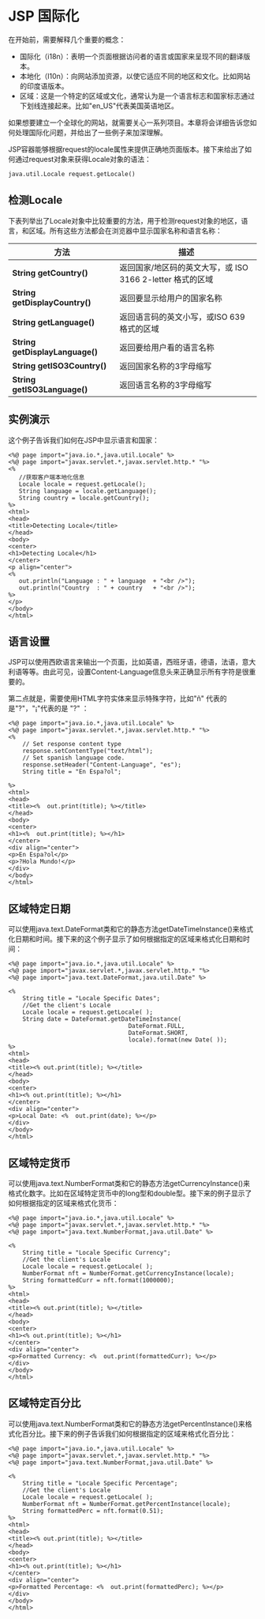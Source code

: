 
# JSP 国际化

在开始前，需要解释几个重要的概念：

*   国际化（i18n）：表明一个页面根据访问者的语言或国家来呈现不同的翻译版本。
*   本地化（l10n）：向网站添加资源，以使它适应不同的地区和文化。比如网站的印度语版本。
*   区域：这是一个特定的区域或文化，通常认为是一个语言标志和国家标志通过下划线连接起来。比如"en_US"代表美国英语地区。

如果想要建立一个全球化的网站，就需要关心一系列项目。本章将会详细告诉您如何处理国际化问题，并给出了一些例子来加深理解。

JSP容器能够根据request的locale属性来提供正确地页面版本。接下来给出了如何通过request对象来获得Locale对象的语法：

```
java.util.Locale request.getLocale()

```

## 检测Locale

下表列举出了Locale对象中比较重要的方法，用于检测request对象的地区，语言，和区域。所有这些方法都会在浏览器中显示国家名称和语言名称：

| **方法** | **描述** |
| --- | --- |
| **String getCountry()** |返回国家/地区码的英文大写，或 ISO 3166 2-letter 格式的区域 |
| **String getDisplayCountry()** |返回要显示给用户的国家名称 |
| **String getLanguage()** |返回语言码的英文小写，或ISO 639 格式的区域 |
| **String getDisplayLanguage()** |返回要给用户看的语言名称 |
| **String getISO3Country()** |返回国家名称的3字母缩写 |
| **String getISO3Language()** |返回语言名称的3字母缩写 |

## 实例演示

这个例子告诉我们如何在JSP中显示语言和国家：

```
<%@ page import="java.io.*,java.util.Locale" %>
<%@ page import="javax.servlet.*,javax.servlet.http.* "%>
<%
   //获取客户端本地化信息
   Locale locale = request.getLocale();
   String language = locale.getLanguage();
   String country = locale.getCountry();
%>
<html>
<head>
<title>Detecting Locale</title>
</head>
<body>
<center>
<h1>Detecting Locale</h1>
</center>
<p align="center">
<%
   out.println("Language : " + language  + "<br />");
   out.println("Country  : " + country   + "<br />");
%>
</p>
</body>
</html>

```

## 语言设置

JSP可以使用西欧语言来输出一个页面，比如英语，西班牙语，德语，法语，意大利语等等。由此可见，设置Content-Language信息头来正确显示所有字符是很重要的。

第二点就是，需要使用HTML字符实体来显示特殊字符，比如"&#241;" 代表的是"?"，"&#161;"代表的是 "?" ：

```
<%@ page import="java.io.*,java.util.Locale" %>
<%@ page import="javax.servlet.*,javax.servlet.http.* "%>
<%
    // Set response content type
    response.setContentType("text/html");
    // Set spanish language code.
    response.setHeader("Content-Language", "es");
    String title = "En Espa?ol";

%>
<html>
<head>
<title><%  out.print(title); %></title>
</head>
<body>
<center>
<h1><%  out.print(title); %></h1>
</center>
<div align="center">
<p>En Espa?ol</p>
<p>?Hola Mundo!</p>
</div>
</body>
</html>

```

## 区域特定日期

可以使用java.text.DateFormat类和它的静态方法getDateTimeInstance()来格式化日期和时间。接下来的这个例子显示了如何根据指定的区域来格式化日期和时间：

```
<%@ page import="java.io.*,java.util.Locale" %>
<%@ page import="javax.servlet.*,javax.servlet.http.* "%>
<%@ page import="java.text.DateFormat,java.util.Date" %>

<%
    String title = "Locale Specific Dates";
    //Get the client's Locale
    Locale locale = request.getLocale( );
    String date = DateFormat.getDateTimeInstance(
                                  DateFormat.FULL,
                                  DateFormat.SHORT,
                                  locale).format(new Date( ));
%>
<html>
<head>
<title><% out.print(title); %></title>
</head>
<body>
<center>
<h1><% out.print(title); %></h1>
</center>
<div align="center">
<p>Local Date: <%  out.print(date); %></p>
</div>
</body>
</html>

```

## 区域特定货币

可以使用java.text.NumberFormat类和它的静态方法getCurrencyInstance()来格式化数字。比如在区域特定货币中的long型和double型。接下来的例子显示了如何根据指定的区域来格式化货币：

```
<%@ page import="java.io.*,java.util.Locale" %>
<%@ page import="javax.servlet.*,javax.servlet.http.* "%>
<%@ page import="java.text.NumberFormat,java.util.Date" %>

<%
    String title = "Locale Specific Currency";
    //Get the client's Locale
    Locale locale = request.getLocale( );
    NumberFormat nft = NumberFormat.getCurrencyInstance(locale);
    String formattedCurr = nft.format(1000000);
%>
<html>
<head>
<title><% out.print(title); %></title>
</head>
<body>
<center>
<h1><% out.print(title); %></h1>
</center>
<div align="center">
<p>Formatted Currency: <%  out.print(formattedCurr); %></p>
</div>
</body>
</html>

```

## 区域特定百分比

可以使用java.text.NumberFormat类和它的静态方法getPercentInstance()来格式化百分比。接下来的例子告诉我们如何根据指定的区域来格式化百分比：

```
<%@ page import="java.io.*,java.util.Locale" %>
<%@ page import="javax.servlet.*,javax.servlet.http.* "%>
<%@ page import="java.text.NumberFormat,java.util.Date" %>

<%
    String title = "Locale Specific Percentage";
    //Get the client's Locale
    Locale locale = request.getLocale( );
    NumberFormat nft = NumberFormat.getPercentInstance(locale);
    String formattedPerc = nft.format(0.51);
%>
<html>
<head>
<title><% out.print(title); %></title>
</head>
<body>
<center>
<h1><% out.print(title); %></h1>
</center>
<div align="center">
<p>Formatted Percentage: <%  out.print(formattedPerc); %></p>
</div>
</body>
</html>

```
